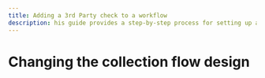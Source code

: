 ```yaml
---
title: Adding a 3rd Party check to a workflow
description: his guide provides a step-by-step process for setting up and running the Ballerine stack on your local environment.
---
```


# Changing the collection flow design
